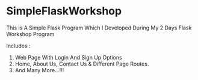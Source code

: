 # SimpleFlaskWorkshop
This is A Simple Flask Program Which I Developed During My 2 Days Flask Workshop Program

Includes :

1. Web Page With Login And Sign Up Options
2. Home, About Us, Contact Us & Different Page Routes.
3. And Many More...!!!
